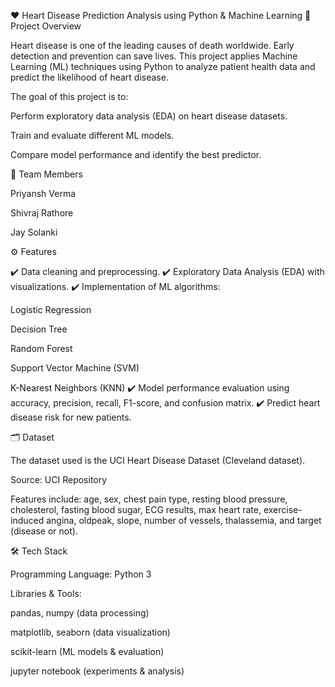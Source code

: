 ❤️ Heart Disease Prediction Analysis using Python & Machine Learning
📌 Project Overview

Heart disease is one of the leading causes of death worldwide. Early detection and prevention can save lives.
This project applies Machine Learning (ML) techniques using Python to analyze patient health data and predict the likelihood of heart disease.

The goal of this project is to:

Perform exploratory data analysis (EDA) on heart disease datasets.

Train and evaluate different ML models.

Compare model performance and identify the best predictor.

👥 Team Members

Priyansh Verma 

Shivraj Rathore 

Jay Solanki 

⚙️ Features

✔️ Data cleaning and preprocessing.
✔️ Exploratory Data Analysis (EDA) with visualizations.
✔️ Implementation of ML algorithms:

Logistic Regression

Decision Tree

Random Forest

Support Vector Machine (SVM)

K-Nearest Neighbors (KNN)
✔️ Model performance evaluation using accuracy, precision, recall, F1-score, and confusion matrix.
✔️ Predict heart disease risk for new patients.

🗂️ Dataset

The dataset used is the UCI Heart Disease Dataset (Cleveland dataset).

Source: UCI Repository

Features include: age, sex, chest pain type, resting blood pressure, cholesterol, fasting blood sugar, ECG results, max heart rate, exercise-induced angina, oldpeak, slope, number of vessels, thalassemia, and target (disease or not).

🛠️ Tech Stack

Programming Language: Python 3

Libraries & Tools:

pandas, numpy (data processing)

matplotlib, seaborn (data visualization)

scikit-learn (ML models & evaluation)

jupyter notebook (experiments & analysis)
